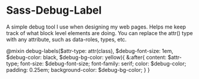 Sass-Debug-Label
================

A simple debug tool I use when designing my web pages. Helps me keep track of what block level elements are doing. You can replace the attr() type with any attribute, such as data-roles, types, etc.

@mixin debug-labels($attr-type: attr(class), $debug-font-size: 1em, $debug-color: black, $debug-bg-color: yellow){
	&:after{
		content: $attr-type;
		font-size: $debug-font-size;
		font-family: serif;
		color: $debug-color;
		padding: 0.25em;
		background-color: $debug-bg-color;
	}
}
